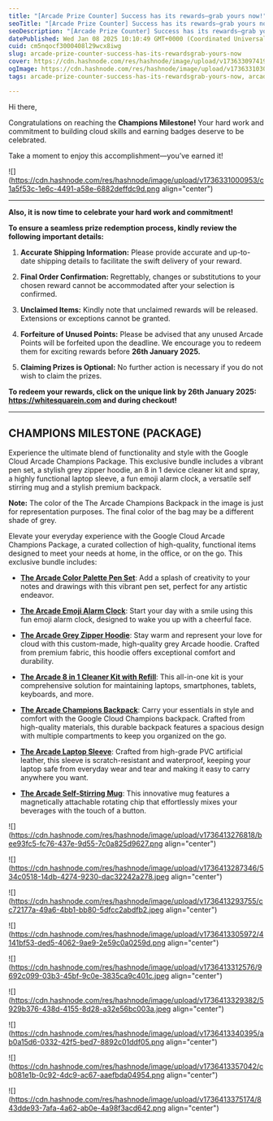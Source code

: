```yaml
---
title: "[Arcade Prize Counter] Success has its rewards—grab yours now!"
seoTitle: "[Arcade Prize Counter] Success has its rewards—grab yours now!"
seoDescription: "[Arcade Prize Counter] Success has its rewards—grab yours now!"
datePublished: Wed Jan 08 2025 10:10:49 GMT+0000 (Coordinated Universal Time)
cuid: cm5nqocf3000408l29wcx8iwg
slug: arcade-prize-counter-success-has-its-rewardsgrab-yours-now
cover: https://cdn.hashnode.com/res/hashnode/image/upload/v1736330974190/6cb4aced-4dcf-4dae-a678-affd976ce737.png
ogImage: https://cdn.hashnode.com/res/hashnode/image/upload/v1736331030555/41a4b85c-843e-4596-91ce-54c21e415179.png
tags: arcade-prize-counter-success-has-its-rewardsgrab-yours-now, arcade-prize-counter

---
```


Hi there,

Congratulations on reaching the **Champions Milestone!** Your hard work and commitment to building cloud skills and earning badges deserve to be celebrated.

Take a moment to enjoy this accomplishment—you’ve earned it!

![](https://cdn.hashnode.com/res/hashnode/image/upload/v1736331000953/c1a5f53c-1e6c-4491-a58e-6882deffdc9d.png align="center")

---

**Also, it is now time to celebrate your hard work and commitment!**

**To ensure a seamless prize redemption process, kindly review the following important details:**

1. **Accurate Shipping Information:** Please provide accurate and up-to-date shipping details to facilitate the swift delivery of your reward.
    
2. **Final Order Confirmation:** Regrettably, changes or substitutions to your chosen reward cannot be accommodated after your selection is confirmed.
    
3. **Unclaimed Items:** Kindly note that unclaimed rewards will be released. Extensions or exceptions cannot be granted.
    
4. **Forfeiture of Unused Points:** Please be advised that any unused Arcade Points will be forfeited upon the deadline. We encourage you to redeem them for exciting rewards before **26th January 2025.**
    
5. **Claiming Prizes is Optional:** No further action is necessary if you do not wish to claim the prizes.
    

**To redeem your rewards, click on the unique link by 26th January 2025:  
https://whitesquarein.com and during checkout!**

---

## CHAMPIONS MILESTONE (PACKAGE)

Experience the ultimate blend of functionality and style with the Google Cloud Arcade Champions Package. This exclusive bundle includes a vibrant pen set, a stylish grey zipper hoodie, an 8 in 1 device cleaner kit and spray, a highly functional laptop sleeve, a fun emoji alarm clock, a versatile self stirring mug and a stylish premium backpack.

**Note:** The color of the The Arcade Champions Backpack in the image is just for representation purposes. The final color of the bag may be a different shade of grey.

Elevate your everyday experience with the Google Cloud Arcade Champions Package, a curated collection of high-quality, functional items designed to meet your needs at home, in the office, or on the go. This exclusive bundle includes:

* [**The Arcade Color Palette Pen Set**](https://whitesquarein.com/googlecloudarcade/product/the-arcade-color-pen-set/): Add a splash of creativity to your notes and drawings with this vibrant pen set, perfect for any artistic endeavor.
    
* [**The Arcade Emoji Alarm Clock**](https://whitesquarein.com/googlecloudarcade/product/the-arcade-emoji-alarm-clock/): Start your day with a smile using this fun emoji alarm clock, designed to wake you up with a cheerful face.
    
* [**The Arcade Grey Zipper Hoodie**](https://whitesquarein.com/googlecloudarcade/product/the-arcade-grey-zipper-hoodie/): Stay warm and represent your love for cloud with this custom-made, high-quality grey Arcade hoodie. Crafted from premium fabric, this hoodie offers exceptional comfort and durability.
    
* [**The Arcade 8 in 1 Cleaner Kit with Refill**](https://whitesquarein.com/googlecloudarcade/product/the-arcade-8in1-cleaner-with-refill/): This all-in-one kit is your comprehensive solution for maintaining laptops, smartphones, tablets, keyboards, and more.
    
* [**The Arcade Champions Backpack**](https://whitesquarein.com/googlecloudarcade/product/the-arcade-champions-backpack/): Carry your essentials in style and comfort with the Google Cloud Champions backpack. Crafted from high-quality materials, this durable backpack features a spacious design with multiple compartments to keep you organized on the go.
    
* [**The Arcade Laptop Sleeve**](https://whitesquarein.com/googlecloudarcade/product/the-arcade-laptop-sleeve/): Crafted from high-grade PVC artificial leather, this sleeve is scratch-resistant and waterproof, keeping your laptop safe from everyday wear and tear and making it easy to carry anywhere you want.
    
* [**The Arcade Self-Stirring Mug**](https://whitesquarein.com/googlecloudarcade/product/the-arcade-self-stirring-mug/): This innovative mug features a magnetically attachable rotating chip that effortlessly mixes your beverages with the touch of a button.
    

![](https://cdn.hashnode.com/res/hashnode/image/upload/v1736413276818/bee93fc5-fc76-437e-9d55-7c0a825d9627.png align="center")

![](https://cdn.hashnode.com/res/hashnode/image/upload/v1736413287346/534c0518-14db-4274-9230-dac32242a278.jpeg align="center")

![](https://cdn.hashnode.com/res/hashnode/image/upload/v1736413293755/cc72177a-49a6-4bb1-bb80-5dfcc2abdfb2.jpeg align="center")

![](https://cdn.hashnode.com/res/hashnode/image/upload/v1736413305972/4141bf53-ded5-4062-9ae9-2e59c0a0259d.png align="center")

![](https://cdn.hashnode.com/res/hashnode/image/upload/v1736413312576/9692c099-03b3-45bf-9c0e-3835ca9c401c.jpeg align="center")

![](https://cdn.hashnode.com/res/hashnode/image/upload/v1736413329382/5929b376-438d-4155-8d28-a32e56bc003a.jpeg align="center")

![](https://cdn.hashnode.com/res/hashnode/image/upload/v1736413340395/ab0a15d6-0332-42f5-bed7-8892c01ddf05.png align="center")

![](https://cdn.hashnode.com/res/hashnode/image/upload/v1736413357042/cb081e1b-0c92-4dc9-ac67-aaefbda04954.png align="center")

![](https://cdn.hashnode.com/res/hashnode/image/upload/v1736413375174/843dde93-7afa-4a62-ab0e-4a98f3acd642.png align="center")